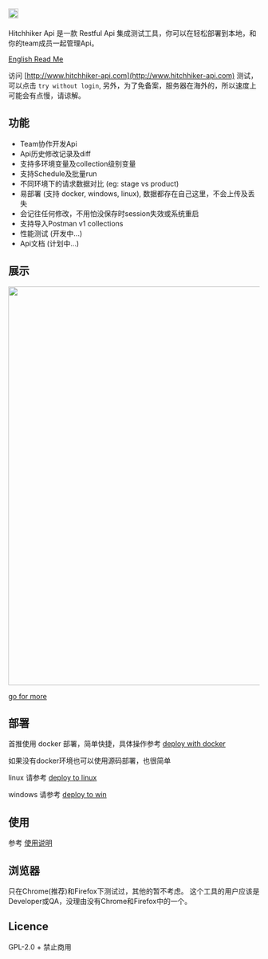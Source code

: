# <img src='https://raw.githubusercontent.com/brookshi/Hitchhiker/master/client/public/hitchhiker-title-dark.png' height='20'/>

Hitchhiker Api 是一款 Restful Api 集成测试工具，你可以在轻松部署到本地，和你的team成员一起管理Api。

[English Read Me](README_en.md)

访问 [http://www.hitchhiker-api.com](http://www.hitchhiker-api.com) 测试，可以点击 `try without login`, 另外，为了免备案，服务器在海外的，所以速度上可能会有点慢，请谅解。

## 功能

* Team协作开发Api
* Api历史修改记录及diff
* 支持多环境变量及collection级别变量
* 支持Schedule及批量run
* 不同环境下的请求数据对比 (eg: stage vs product)
* 易部署 (支持 docker, windows, linux), 数据都存在自己这里，不会上传及丢失
* 会记往任何修改，不用怕没保存时session失效或系统重启
* 支持导入Postman v1 collections
* 性能测试 (开发中...)
* Api文档 (计划中...)

## 展示

<img src='https://github.com/brookshi/Hitchhiker/raw/master/doc/images/collection.png' width='800'/>

[go for more](https://github.com/brookshi/Hitchhiker/tree/master/doc/images)

## 部署

首推使用 docker 部署，简单快捷，具体操作参考 [deploy with docker](doc/howtoinstall-docker-cn.md)

如果没有docker环境也可以使用源码部署，也很简单

linux 请参考 [deploy to linux](doc/howtoinstall-linux-cn.md)

windows 请参考 [deploy to win](doc/howtoinstall-win-cn.md)

## 使用

参考 [使用说明](doc/howtouse-cn.md)

## 浏览器

只在Chrome(推荐)和Firefox下测试过，其他的暂不考虑。
这个工具的用户应该是Developer或QA，没理由没有Chrome和Firefox中的一个。

## Licence

GPL-2.0 + 禁止商用 